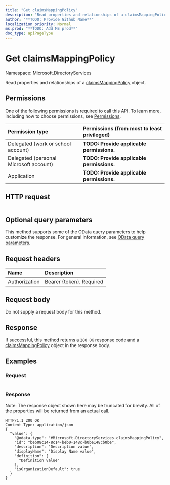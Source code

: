 ```yaml
---
title: "Get claimsMappingPolicy"
description: "Read properties and relationships of a claimsMappingPolicy object."
author: "**TODO: Provide Github Name**"
localization_priority: Normal
ms.prod: "**TODO: Add MS prod**"
doc_type: apiPageType
---
```


# Get claimsMappingPolicy

Namespace: Microsoft.DirectoryServices

Read properties and relationships of a [claimsMappingPolicy](../resources/microsoft.directoryservices-claimsmappingpolicy.md) object.

## Permissions
One of the following permissions is required to call this API. To learn more, including how to choose permissions, see [Permissions](/concepts/permissions-reference.md).

|Permission type|Permissions (from most to least privileged)|
|:---|:---|
|Delegated (work or school account)|**TODO: Provide applicable permissions.**|
|Delegated (personal Microsoft account)|**TODO: Provide applicable permissions.**|
|Application|**TODO: Provide applicable permissions.**|

## HTTP request
<!-- {
  "blockType": "ignored"
}
-->
``` http
```

## Optional query parameters
This method supports some of the OData query parameters to help customize the response. For general information, see [OData query parameters](/graph/query-parameters).

## Request headers
|Name|Description|
|:---|:---|
|Authorization|Bearer {token}. Required|

## Request body
Do not supply a request body for this method.

## Response
If successful, this method returns a `200 OK` response code and a [claimsMappingPolicy](../resources/microsoft.directoryservices-claimsmappingpolicy.md) object in the response body.

## Examples

### Request
<!-- {
  "blockType": "request",
  "name": "get_claimsmappingpolicy"
}
-->
``` http

```

### Response
Note: The response object shown here may be truncated for brevity. All of the properties will be returned from an actual call.
<!-- {
  "blockType": "response",
  "truncated": true,
  "@odata.type": "Microsoft.DirectoryServices.claimsMappingPolicy"
}
-->
``` http
HTTP/1.1 200 OK
Content-Type: application/json
{
  "value": {
    "@odata.type": "#Microsoft.DirectoryServices.claimsMappingPolicy",
    "id": "beb08c14-8c14-beb0-148c-b0be148cb0be",
    "description": "Description value",
    "displayName": "Display Name value",
    "definition": [
      "Definition value"
    ],
    "isOrganizationDefault": true
  }
}
```

